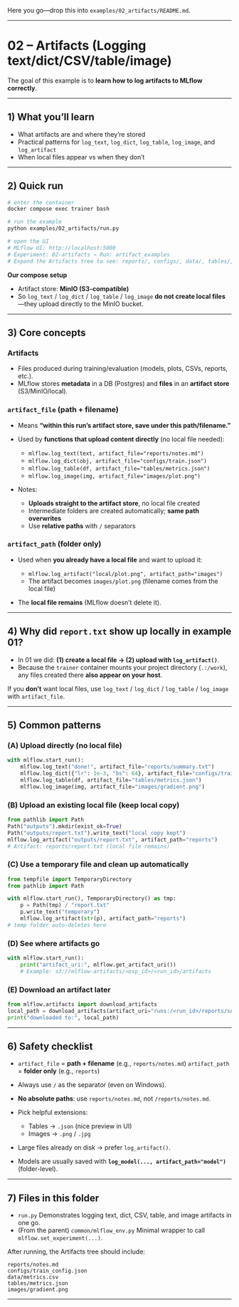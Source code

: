 Here you go—drop this into `examples/02_artifacts/README.md`.

---

# 02 – Artifacts (Logging text/dict/CSV/table/image)

The goal of this example is to **learn how to log artifacts to MLflow correctly**.

---

## 1) What you’ll learn

* What artifacts are and where they’re stored
* Practical patterns for `log_text`, `log_dict`, `log_table`, `log_image`, and `log_artifact`
* When local files appear vs when they don’t

---

## 2) Quick run

```bash
# enter the container
docker compose exec trainer bash

# run the example
python examples/02_artifacts/run.py

# open the UI
# MLflow UI: http://localhost:5000
# Experiment: 02-artifacts → Run: artifact_examples
# Expand the Artifacts tree to see: reports/, configs/, data/, tables/, images/
```

**Our compose setup**

* Artifact store: **MinIO (S3-compatible)**
* So `log_text` / `log_dict` / `log_table` / `log_image` **do not create local files**—they upload directly to the MinIO bucket.

---

## 3) Core concepts

### Artifacts

* Files produced during training/evaluation (models, plots, CSVs, reports, etc.).
* MLflow stores **metadata** in a DB (Postgres) and **files** in an **artifact store** (S3/MinIO/local).

### `artifact_file` (path + filename)

* Means **“within this run’s artifact store, save under this path/filename.”**
* Used by **functions that upload content directly** (no local file needed):

  * `mlflow.log_text(text, artifact_file="reports/notes.md")`
  * `mlflow.log_dict(obj, artifact_file="configs/train.json")`
  * `mlflow.log_table(df, artifact_file="tables/metrics.json")`
  * `mlflow.log_image(img, artifact_file="images/plot.png")`
* Notes:

  * **Uploads straight to the artifact store**, no local file created
  * Intermediate folders are created automatically; **same path overwrites**
  * Use **relative paths** with `/` separators

### `artifact_path` (folder only)

* Used when **you already have a local file** and want to upload it:

  * `mlflow.log_artifact("local/plot.png", artifact_path="images")`
  * The artifact becomes `images/plot.png` (filename comes from the local file)
* The **local file remains** (MLflow doesn’t delete it).

---

## 4) Why did `report.txt` show up locally in example 01?

* In 01 we did: **(1) create a local file → (2) upload with `log_artifact()`**.
* Because the `trainer` container mounts your project directory (`.:/work`), any files created there **also appear on your host**.

If you **don’t** want local files, use `log_text` / `log_dict` / `log_table` / `log_image` with `artifact_file`.

---

## 5) Common patterns

### (A) Upload directly (no local file)

```python
with mlflow.start_run():
    mlflow.log_text("done!", artifact_file="reports/summary.txt")
    mlflow.log_dict({"lr": 1e-3, "bs": 64}, artifact_file="configs/train.json")
    mlflow.log_table(df, artifact_file="tables/metrics.json")
    mlflow.log_image(img, artifact_file="images/gradient.png")
```

### (B) Upload an existing local file (keep local copy)

```python
from pathlib import Path
Path("outputs").mkdir(exist_ok=True)
Path("outputs/report.txt").write_text("local copy kept")
mlflow.log_artifact("outputs/report.txt", artifact_path="reports")
# Artifact: reports/report.txt (local file remains)
```

### (C) Use a temporary file and clean up automatically

```python
from tempfile import TemporaryDirectory
from pathlib import Path

with mlflow.start_run(), TemporaryDirectory() as tmp:
    p = Path(tmp) / "report.txt"
    p.write_text("temporary")
    mlflow.log_artifact(str(p), artifact_path="reports")
# temp folder auto-deletes here
```

### (D) See where artifacts go

```python
with mlflow.start_run():
    print("artifact_uri:", mlflow.get_artifact_uri())
    # Example: s3://mlflow-artifacts/<exp_id>/<run_id>/artifacts
```

### (E) Download an artifact later

```python
from mlflow.artifacts import download_artifacts
local_path = download_artifacts(artifact_uri="runs:/<run_id>/reports/summary.txt")
print("downloaded to:", local_path)
```

---

## 6) Safety checklist

* `artifact_file` = **path + filename** (e.g., `reports/notes.md`)
  `artifact_path` = **folder only** (e.g., `reports`)
* Always use `/` as the separator (even on Windows).
* **No absolute paths**: use `reports/notes.md`, not `/reports/notes.md`.
* Pick helpful extensions:

  * Tables → `.json` (nice preview in UI)
  * Images → `.png` / `.jpg`
* Large files already on disk → prefer `log_artifact()`.
* Models are usually saved with **`log_model(..., artifact_path="model")`** (folder-level).

---

## 7) Files in this folder

* `run.py`
  Demonstrates logging text, dict, CSV, table, and image artifacts in one go.
* (From the parent) `common/mlflow_env.py`
  Minimal wrapper to call `mlflow.set_experiment(...)`.

After running, the Artifacts tree should include:

```
reports/notes.md
configs/train_config.json
data/metrics.csv
tables/metrics.json
images/gradient.png
```

---


